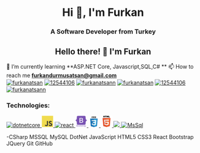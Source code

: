 <h1 align="center">Hi 👋, I'm Furkan</h1>
 <h3 align="center">A Software Developer from Turkey</h3>

 <h2 align="center">Hello there! 🚀 I'm Furkan</h1>

 🌱 I’m currently learning **ASP.NET Core, Javascript,SQL,C# **
 📫 How to reach me **furkandurmusatsan@gmail.com**<br>
<a href="https://www.linkedin.com/in/furkanatsan/" target="blank"><img align="center" src="https://velanovascular.com/wp-content/uploads/2020/06/LinkedIn.png" alt="furkanatsan" height="30" width="30" /></a>
<a href="https://stackoverflow.com/users/18636534/furkan-atsan" target="blank"><img align="center" src="https://upload.wikimedia.org/wikipedia/commons/thumb/e/ef/Stack_Overflow_icon.svg/768px-Stack_Overflow_icon.svg.png" alt="12544106" height="45" width="45" /></a>
<a href="https://www.instagram.com/furkanatsann/" target="blank"><img align="center" src="https://upload.wikimedia.org/wikipedia/commons/thumb/e/e7/Instagram_logo_2016.svg/1200px-Instagram_logo_2016.svg.png" alt="furkanatsann" height="30" width="30" /></a>
<a href="https://www.linkedin.com/in/furkanatsan/" target="blank" rel=”noopener”><img align="center" src="https://velanovascular.com/wp-content/uploads/2020/06/LinkedIn.png" alt="furkanatsan" height="30" width="30" /></a>
<a href="https://stackoverflow.com/users/18636534/furkan-atsan" target="blank" rel=”noopener”><img align="center" src="https://upload.wikimedia.org/wikipedia/commons/thumb/e/ef/Stack_Overflow_icon.svg/768px-Stack_Overflow_icon.svg.png" alt="12544106" height="45" width="45" /></a>
<a href="https://www.instagram.com/furkanatsann/" target="blank" rel=”noopener”><img align="center" src="https://upload.wikimedia.org/wikipedia/commons/thumb/e/e7/Instagram_logo_2016.svg/1200px-Instagram_logo_2016.svg.png" alt="furkanatsann" height="30" width="30" /></a>

</p>

<h3 align="left">Technologies:</h3>
<p align="left"> 
<a href="https://dotnet.microsoft.com/" target="_blank"> <img src="https://upload.wikimedia.org/wikipedia/commons/thumb/e/ee/.NET_Core_Logo.svg/1200px-.NET_Core_Logo.svg.png" alt="dotnetcore" width="30" height="30"/> </a>
<a href="https://developer.mozilla.org/en-US/docs/Web/JavaScript" target="_blank"> <img src="https://raw.githubusercontent.com/devicons/devicon/master/icons/javascript/javascript-original.svg" alt="javascript" width="30" height="30"/> </a> 
<a href="https://reactjs.org/" target="_blank"> <img src="https://upload.wikimedia.org/wikipedia/commons/thumb/4/47/React.svg/1200px-React.svg.png" alt="react" width="33" height="30"/> </a> 
<a href="https://getbootstrap.com" target="_blank"> <img src="https://raw.githubusercontent.com/devicons/devicon/master/icons/bootstrap/bootstrap-plain-wordmark.svg" alt="bootstrap" width="30" height="30"/> </a>
<a href="https://www.w3schools.com/css/" target="_blank"> <img src="https://raw.githubusercontent.com/devicons/devicon/master/icons/css3/css3-original-wordmark.svg" alt="css3" width="28" height="28"/> </a> 
<a href="https://www.w3.org/html/" target="_blank"> <img src="https://raw.githubusercontent.com/devicons/devicon/master/icons/html5/html5-original-wordmark.svg" alt="html5" width="30" height="30"/> </a> 
 <a href="https://www.w3.org/html/" target="_blank"> <img src="-<a href="https://www.w3.org/html/" target="_blank"> <img src="https://mpng.subpng.com/20180320/yaw/kisspng-microsoft-sql-server-database-administrator-comput-free-high-quality-sql-server-icon-5ab0c7c9b28e37.6388540115215349217314.jpg" alt="MsSql" width="30" height="30"/> </a>



-CSharp MSSQL MySQL DotNet JavaScript HTML5 CSS3 React Bootstrap JQuery Git GitHub <br>


